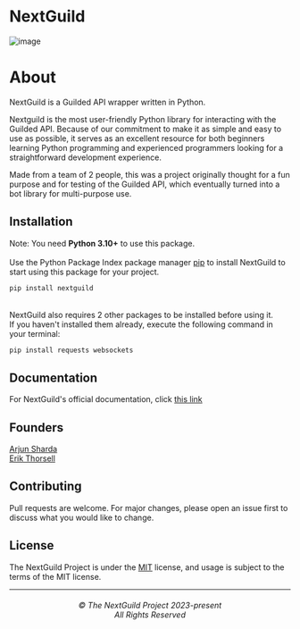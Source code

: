 # NextGuild
![image](https://user-images.githubusercontent.com/108808053/235311374-bdcdcdac-3c04-4b86-b336-1d2a02f5e914.png)




# About

NextGuild is a Guilded API wrapper written in Python.

Nextguild is the most user-friendly Python library for interacting with the Guilded API. Because of our commitment to make it as simple and easy to use as possible, it serves as an excellent resource for both beginners learning Python programming and experienced programmers looking for a straightforward development experience. 

Made from a team of 2 people, this was a project originally thought for a fun purpose and for testing of the Guilded API, which eventually turned into a bot library for multi-purpose use.

## Installation

Note: You need **Python 3.10+** to use this package.<br><br>
Use the Python Package Index package manager [pip](https://pip.pypa.io/en/stable/) to install NextGuild to start using this package for your project.
```bash
pip install nextguild
```

<br>NextGuild also requires 2 other packages to be installed before using it. <br>
If you haven't installed them already, execute the following command in your terminal:
```bash
pip install requests websockets
```

## Documentation

For NextGuild's official documentation, click [this link](https://github.com/ArjunSharda/nextguild/tree/main/docs)

## Founders

[Arjun Sharda](https://github.com/ArjunSharda)<br>
[Erik Thorsell](https://github.com/erik-thorsell)

## Contributing

Pull requests are welcome. For major changes, please open an issue first
to discuss what you would like to change.

## License

The NextGuild Project is under the [MIT](https://choosealicense.com/licenses/mit/) license, and usage is subject to the terms of the MIT license.


<hr>
<h6 align="center">© The NextGuild Project 2023-present
<br>
All Rights Reserved</h6>


